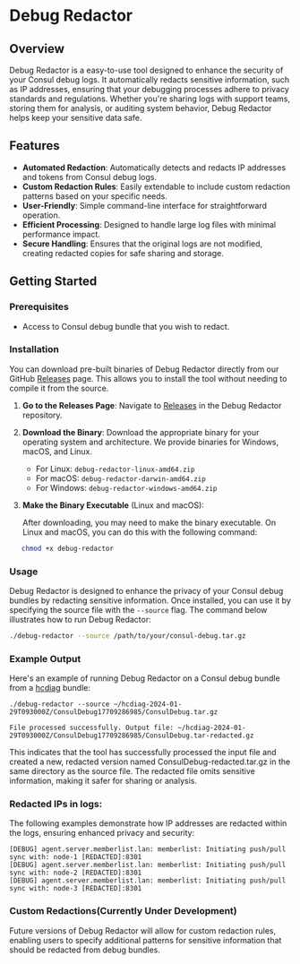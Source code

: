# Debug Redactor

## Overview

Debug Redactor is a easy-to-use tool designed to enhance the security of your Consul debug logs. It automatically redacts sensitive information, such as IP addresses, ensuring that your debugging processes adhere to privacy standards and regulations. Whether you're sharing logs with support teams, storing them for analysis, or auditing system behavior, Debug Redactor helps keep your sensitive data safe.

## Features

- **Automated Redaction**: Automatically detects and redacts IP addresses and tokens from Consul debug logs.
- **Custom Redaction Rules**: Easily extendable to include custom redaction patterns based on your specific needs.
- **User-Friendly**: Simple command-line interface for straightforward operation.
- **Efficient Processing**: Designed to handle large log files with minimal performance impact.
- **Secure Handling**: Ensures that the original logs are not modified, creating redacted copies for safe sharing and storage.

## Getting Started

### Prerequisites

- Access to Consul debug bundle that you wish to redact.

### Installation

You can download pre-built binaries of Debug Redactor directly from our GitHub [Releases](https://github.com/markcampv/debug-redactor/releases) page. This allows you to install the tool without needing to compile it from the source.

1. **Go to the Releases Page**: Navigate to [Releases](https://github.com/markcampv/debug-redactor/releases) in the Debug Redactor repository.

2. **Download the Binary**: Download the appropriate binary for your operating system and architecture. We provide binaries for Windows, macOS, and Linux.

    - For Linux: `debug-redactor-linux-amd64.zip`
    - For macOS: `debug-redactor-darwin-amd64.zip`
    - For Windows: `debug-redactor-windows-amd64.zip`

3. **Make the Binary Executable** (Linux and macOS):

   After downloading, you may need to make the binary executable. On Linux and macOS, you can do this with the following command:

```sh
   chmod +x debug-redactor 
```


### Usage

Debug Redactor is designed to enhance the privacy of your Consul debug bundles by redacting sensitive information. Once installed, you can use it by specifying the source file with the `--source` flag. The command below illustrates how to run Debug Redactor:

```sh
./debug-redactor --source /path/to/your/consul-debug.tar.gz
```
### Example Output
Here's an example of running Debug Redactor on a Consul debug bundle from a [hcdiag](https://github.com/hashicorp/hcdiag/) bundle:
```shell
./debug-redactor --source ~/hcdiag-2024-01-29T093000Z/ConsulDebug17709286985/ConsulDebug.tar.gz

File processed successfully. Output file: ~/hcdiag-2024-01-29T093000Z/ConsulDebug17709286985/ConsulDebug.tar-redacted.gz
```

This indicates that the tool has successfully processed the input file and created a new, redacted version named ConsulDebug-redacted.tar.gz in the same directory as the source file. The redacted file omits sensitive information, making it safer for sharing or analysis.

### Redacted IPs in logs:

The following examples demonstrate how IP addresses are redacted within the logs, ensuring enhanced privacy and security:

```shell
[DEBUG] agent.server.memberlist.lan: memberlist: Initiating push/pull sync with: node-1 [REDACTED]:8301
[DEBUG] agent.server.memberlist.lan: memberlist: Initiating push/pull sync with: node-2 [REDACTED]:8301
[DEBUG] agent.server.memberlist.lan: memberlist: Initiating push/pull sync with: node-3 [REDACTED]:8301
```

### Custom Redactions(Currently Under Development)
Future versions of Debug Redactor will allow for custom redaction rules, enabling users to specify additional patterns for sensitive information that should be redacted from debug bundles.



